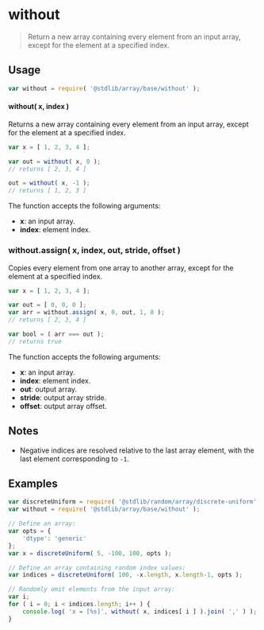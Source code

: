 <!--

@license Apache-2.0

Copyright (c) 2024 The Stdlib Authors.

Licensed under the Apache License, Version 2.0 (the "License");
you may not use this file except in compliance with the License.
You may obtain a copy of the License at

   http://www.apache.org/licenses/LICENSE-2.0

Unless required by applicable law or agreed to in writing, software
distributed under the License is distributed on an "AS IS" BASIS,
WITHOUT WARRANTIES OR CONDITIONS OF ANY KIND, either express or implied.
See the License for the specific language governing permissions and
limitations under the License.

-->

# without

> Return a new array containing every element from an input array, except for the element at a specified index.

<!-- Section to include introductory text. Make sure to keep an empty line after the intro `section` element and another before the `/section` close. -->

<section class="intro">

</section>

<!-- /.intro -->

<!-- Package usage documentation. -->

<section class="usage">

## Usage

```javascript
var without = require( '@stdlib/array/base/without' );
```

#### without( x, index )

Returns a new array containing every element from an input array, except for the element at a specified index.

```javascript
var x = [ 1, 2, 3, 4 ];

var out = without( x, 0 );
// returns [ 2, 3, 4 ]

out = without( x, -1 );
// returns [ 1, 2, 3 ]
```

The function accepts the following arguments:

-   **x**: an input array.
-   **index**: element index.

### without.assign( x, index, out, stride, offset )

Copies every element from one array to another array, except for the element at a specified index.

```javascript
var x = [ 1, 2, 3, 4 ];

var out = [ 0, 0, 0 ];
var arr = without.assign( x, 0, out, 1, 0 );
// returns [ 2, 3, 4 ]

var bool = ( arr === out );
// returns true
```

The function accepts the following arguments:

-   **x**: an input array.
-   **index**: element index.
-   **out**: output array.
-   **stride**: output array stride.
-   **offset**: output array offset.

</section>

<!-- /.usage -->

<!-- Package usage notes. Make sure to keep an empty line after the `section` element and another before the `/section` close. -->

<section class="notes">

## Notes

-   Negative indices are resolved relative to the last array element, with the last element corresponding to `-1`.

</section>

<!-- /.notes -->

<!-- Package usage examples. -->

<section class="examples">

## Examples

<!-- eslint no-undef: "error" -->

```javascript
var discreteUniform = require( '@stdlib/random/array/discrete-uniform' );
var without = require( '@stdlib/array/base/without' );

// Define an array:
var opts = {
    'dtype': 'generic'
};
var x = discreteUniform( 5, -100, 100, opts );

// Define an array containing random index values:
var indices = discreteUniform( 100, -x.length, x.length-1, opts );

// Randomly omit elements from the input array:
var i;
for ( i = 0; i < indices.length; i++ ) {
    console.log( 'x = [%s]', without( x, indices[ i ] ).join( ',' ) );
}
```

</section>

<!-- /.examples -->

<!-- Section to include cited references. If references are included, add a horizontal rule *before* the section. Make sure to keep an empty line after the `section` element and another before the `/section` close. -->

<section class="references">

</section>

<!-- /.references -->

<!-- Section for related `stdlib` packages. Do not manually edit this section, as it is automatically populated. -->

<section class="related">

</section>

<!-- /.related -->

<!-- Section for all links. Make sure to keep an empty line after the `section` element and another before the `/section` close. -->

<section class="links">

</section>

<!-- /.links -->
